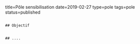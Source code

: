 title=Pôle sensibilisation
date=2019-02-27
type=pole
tags=pole
status=published
~~~~~~

## Objectif


## ....